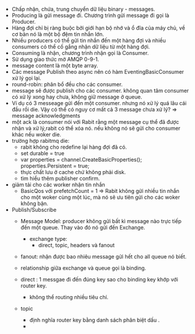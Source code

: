 ﻿+ Chấp nhận, chứa, trung chuyển dữ liệu binary - messages.
+ Producing là gửi message đi. Chương trình gửi message đi gọi là Producer.
+ Hàng đợi chỉ bị ràng buộc bởi giới hạn bộ nhớ và ổ đĩa của máy chủ, 
về cơ bản nó là một bộ đệm tin nhắn lớn.
+ Nhiều producers  có thể gửi tin nhắn đến một hàng đợi và nhiều consumers có thể cố gắng nhận dữ liệu từ một hàng đợi.
+ Consuming là nhận, chương trình nhận gọi là Consumer.
+ Sử dụng giao thức mở AMQP 0-9-1.
+ message content là một byte array.
+ Các message Publish theo async nên có hàm EventingBasicConsumer xử lý gọi lại.
+ round-robin: phân bổ đều cho các consumer.
+ message sẽ được publish cho các consumer. không quan tâm consumer có xử lý xong hay chưa, không giữ message ở queue.
+ Ví dụ có 3 messeage gửi đến một consumer. nhưng nó xử lý quá lâu cái đầu rồi die. Vậy
có thể có nguy cơ mất cả 3 message chưa xử lý?
=>  message acknowledgments
+ một ack là consumer nói với Rabit rằng một message cụ thể đã được nhận và xử lý,rabit có thể xóa nó.
nếu không nó sẽ gửi cho consumer khác nếu woker die.
+ trường hợp rabitmq die:
	+ rabit không cho redefine lại hàng đợi đã có.
	+ set durable = true
	+ var properties = channel.CreateBasicProperties();
      properties.Persistent = true;
	+ thực chất lưu ở cache chứ không phải disk.
	+ tìm hiểu thêm publisher confirm.
+ giảm tải cho các worker nhận tin nhắn
	+	BasicQos với prefetchCount = 1 => Rabit không gửi nhiều tin nhắn cho một woker cùng một lúc, mà nó sẽ ưu tiên gửi cho các woker không bận.
+ Publish/Subscribe
	+	Message Model: producer không gửi bất kì message nào trực tiếp đến một queue. Thay vào đó nó gửi đến Exchange.
		+ exchange type:
			+	direct, topic, headers và fanout
	+ fanout: nhận được bao nhiêu message gửi hết cho all queue nó biết.
	+ relationship giữa exchange và queue gọi là binding.
	+ direct : 1 messgae đi đến đúng key sao cho binding key khớp với router key.
		+ không thể routing nhiều tiêu chí.

	+ topic
		+ định nghĩa router key bằng danh sách phân biệt dấu .
		+ 
